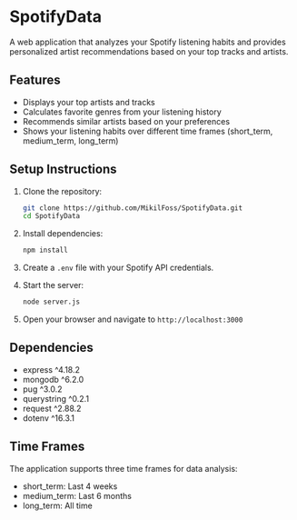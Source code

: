 # SpotifyData

A web application that analyzes your Spotify listening habits and provides personalized artist recommendations based on your top tracks and artists.

## Features
- Displays your top artists and tracks
- Calculates favorite genres from your listening history
- Recommends similar artists based on your preferences
- Shows your listening habits over different time frames (short_term, medium_term, long_term)

## Setup Instructions

1. Clone the repository:
   ```bash
   git clone https://github.com/MikilFoss/SpotifyData.git
   cd SpotifyData
   ```

2. Install dependencies:
   ```bash
   npm install
   ```

3. Create a `.env` file with your Spotify API credentials.

4. Start the server:
   ```bash
   node server.js
   ```

5. Open your browser and navigate to `http://localhost:3000`

## Dependencies
- express ^4.18.2
- mongodb ^6.2.0
- pug ^3.0.2
- querystring ^0.2.1
- request ^2.88.2
- dotenv ^16.3.1

## Time Frames
The application supports three time frames for data analysis:
- short_term: Last 4 weeks
- medium_term: Last 6 months
- long_term: All time
